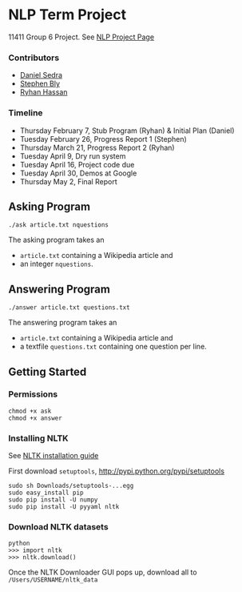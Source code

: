 NLP Term Project
===========
11411 Group 6 Project. See [NLP Project Page](https://www.ark.cs.cmu.edu/NLP/S13/project.php)

### Contributors

- [Daniel Sedra](https://github.com/dsedra "github.com/dsedra")
- [Stephen Bly](https://github.com/gardenhead "github.com/gardenhead")
- [Ryhan Hassan](https://github.com/ryhan "github.com/ryhan")

### Timeline

- Thursday February 7, Stub Program (Ryhan)  & Initial Plan (Daniel)
- Tuesday February 26, Progress Report 1 (Stephen)
- Thursday March 21, Progress Report 2 (Ryhan)
- Tuesday April 9, Dry run system
- Tuesday April 16, Project code due
- Tuesday April 30, Demos at Google
- Thursday May 2, Final Report

## Asking Program
```
./ask article.txt nquestions
```
The asking program takes an 
- `article.txt` containing a Wikipedia article and 
-  an integer `nquestions`.

## Answering Program
```
./answer article.txt questions.txt
```
The answering program takes an 
- `article.txt` containing a Wikipedia article and 
- a textfile `questions.txt` containing one question per line.

## Getting Started
### Permissions
```
chmod +x ask
chmod +x answer
```

### Installing NLTK
See [NLTK installation guide](http://nltk.org/install.html)

First download `setuptools`, http://pypi.python.org/pypi/setuptools
```
sudo sh Downloads/setuptools-...egg
sudo easy_install pip 
sudo pip install -U numpy
sudo pip install -U pyyaml nltk
```
### Download NLTK datasets

```
python
>>> import nltk
>>> nltk.download()
```
Once the NLTK Downloader GUI pops up, download all to `/Users/USERNAME/nltk_data`
